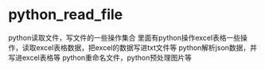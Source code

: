 # python_read_file
python读取文件，写文件的一些操作集合
里面有python操作excel表格一些操作，读取excel表格数据，把excel的数据写进txt文件等
python解析json数据，并写进excel表格等
python重命名文件，python预处理图片等
